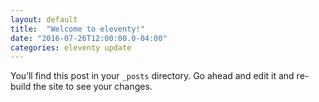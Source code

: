 ```yaml
---
layout: default
title:  "Welcome to eleventy!"
date: "2016-07-26T12:00:00.0-04:00"
categories: eleventy update
---
```

You’ll find this post in your `_posts` directory. Go ahead and edit it and re-build the site to see your changes.